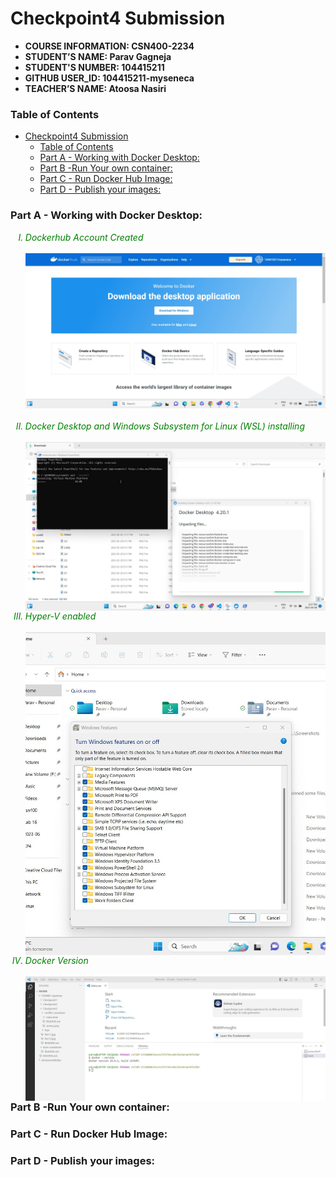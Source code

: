 # Checkpoint4 Submission

- **COURSE INFORMATION: CSN400-2234**
- **STUDENT’S NAME: Parav Gagneja**
- **STUDENT'S NUMBER: 104415211**
- **GITHUB USER_ID: 104415211-myseneca** 
- **TEACHER’S NAME: Atoosa Nasiri**

### Table of Contents
- [Checkpoint4 Submission](#checkpoint4-submission)
    - [Table of Contents](#table-of-contents)
    - [Part A - Working with Docker Desktop:](#part-a---working-with-docker-desktop)
    - [Part B -Run Your own container:](#part-b--run-your-own-container)
    - [Part C - Run Docker Hub Image:](#part-c---run-docker-hub-image)
    - [Part D - Publish your images:](#part-d---publish-your-images)


### Part A - Working with Docker Desktop:
<em>
<ol type="I" style="color: green">
<li>Dockerhub Account Created</li>
<br>
<img src="Images/1.2.jpg"
     alt="Dockerhub Account Created"
     style="float: left; margin-right: 10px;margin-bottom: 20px;" />
<br>
<li>Docker Desktop and  Windows Subsystem for Linux (WSL) installing</li>
<br>
<img src="Images/1.5.jpg"
     alt="Docker and WSL install"
     style="float: left; margin-right: 10px;" />
<br>
<li>Hyper-V enabled</li>
<br>
<img src="Images/1.6.jpg"
     alt="Hyper-V enabled"
     style="float: left; margin-right: 10px;" />
<br>
<li>Docker Version</li>
<br>
<img src="Images/1.7.jpg"
     alt="Docker Version"
     style="float: left; margin-right: 10px;" />
<br>
</ol>
</em>

### Part B -Run Your own container:
### Part C - Run Docker Hub Image:
### Part D - Publish your images:
